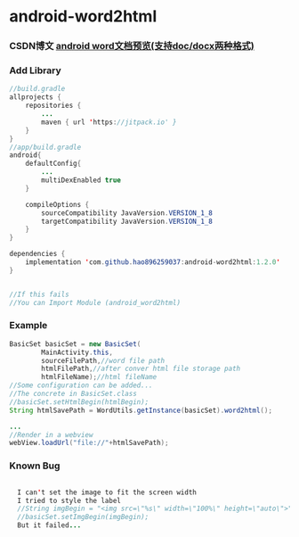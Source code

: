 # android-word2html

### CSDN博文  [android word文档预览(支持doc/docx两种格式)](https://blog.csdn.net/qq_38356174/article/details/100915969)

### Add Library
```Java
//build.gradle
allprojects {
    repositories {
        ...
	    maven { url 'https://jitpack.io' }
    }
}
//app/build.gradle
android{
    defaultConfig{
        ...
        multiDexEnabled true
    }

    compileOptions {
        sourceCompatibility JavaVersion.VERSION_1_8
        targetCompatibility JavaVersion.VERSION_1_8
    }
}

dependencies {
    implementation 'com.github.hao896259037:android-word2html:1.2.0'
}


//If this fails
//You can Import Module (android_word2html)

```
### Example
```Java
BasicSet basicSet = new BasicSet(
        MainActivity.this,
        sourceFilePath,//word file path
        htmlFilePath,//after conver html file storage path
        htmlFileName);//html fileName
//Some configuration can be added...
//The concrete in BasicSet.class
//basicSet.setHtmlBegin(htmlBegin);
String htmlSavePath = WordUtils.getInstance(basicSet).word2html();

...
//Render in a webview
webView.loadUrl("file://"+htmlSavePath);

```

### Known Bug
```Java

  I can't set the image to fit the screen width
  I tried to style the label
  //String imgBegin = "<img src=\"%s\" width=\"100%\" height=\"auto\">";
  //basicSet.setImgBegin(imgBegin);
  But it failed...

```
